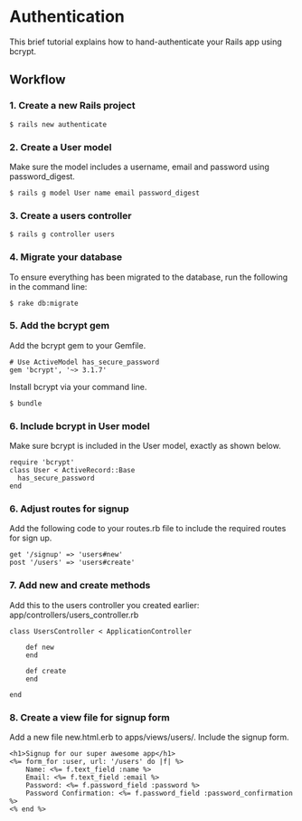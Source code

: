 # Authentication

This brief tutorial explains how to hand-authenticate your Rails app using bcrypt.

## Workflow

### 1. Create a new Rails project

``` 
$ rails new authenticate
```

### 2. Create a User model

Make sure the model includes a username, email and password using password_digest.

``` 
$ rails g model User name email password_digest
```

### 3. Create a users controller


``` 
$ rails g controller users
```


### 4. Migrate your database

To ensure everything has been migrated to the database, run the following in the command line:


``` 
$ rake db:migrate
```

### 5. Add the bcrypt gem

Add the bcrypt gem to your Gemfile.


``` 
# Use ActiveModel has_secure_password
gem 'bcrypt', '~> 3.1.7'
```

Install bcrypt via your command line.

``` 
$ bundle
```

### 6. Include bcrypt in User model

Make sure bcrypt is included in the User model, exactly as shown below.


``` 
require 'bcrypt'
class User < ActiveRecord::Base
  has_secure_password
end
```

### 6. Adjust routes for signup

Add the following code to your routes.rb file to include the required routes for sign up.

``` 
get '/signup' => 'users#new'
post '/users' => 'users#create'
```

### 7. Add new and create methods 

Add this to the users controller you created earlier: app/controllers/users_controller.rb

``` 
class UsersController < ApplicationController

    def new
    end

    def create
    end   

end
```

### 8. Create a view file for signup form

Add a  new file new.html.erb to apps/views/users/. Include the signup form.


``` 
<h1>Signup for our super awesome app</h1>
<%= form_for :user, url: '/users' do |f| %>
	Name: <%= f.text_field :name %>
	Email: <%= f.text_field :email %>
	Password: <%= f.password_field :password %>
	Password Confirmation: <%= f.password_field :password_confirmation %>
<% end %>
```



